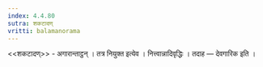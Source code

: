 ```yaml
---
index: 4.4.80
sutra: शकटादण्
vritti: balamanorama
---
```


<<शकटादण्>> - अगारान्ताट्ठन् । तत्र नियुक्त इत्येव । नित्त्वान्नादिवृद्धिः । तदाह — देवगारिक इति । 